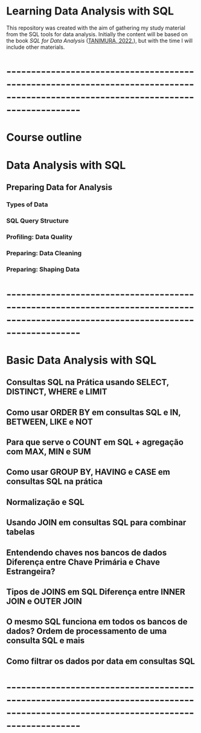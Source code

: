 # Learning Data Analysis with SQL

This repository was created with the aim of gathering my study material from the SQL tools for data analysis. Initially the content will be based on the book _SQL for Data Analysis_ ([TANIMURA, 2022.](https://www.oreilly.com/library/view/sql-for-data/9781492088776/)), but with the time I will include other materials.  

# ---------------------------------------------------------------------------------------------------------------------------------

# Course outline

# Data Analysis with SQL

## Preparing Data for Analysis

### Types of Data
### SQL Query Structure 
### Profiling: Data Quality 
### Preparing: Data Cleaning
### Preparing: Shaping Data 

# ---------------------------------------------------------------------------------------------------------------------------------

# Basic Data Analysis with SQL

## Consultas SQL na Prática usando SELECT, DISTINCT, WHERE e LIMIT  

## Como usar ORDER BY em consultas SQL e IN, BETWEEN, LIKE e NOT

## Para que serve o COUNT em SQL + agregação com MAX, MIN e SUM

## Como usar GROUP BY, HAVING e CASE em consultas SQL na prática 

## Normalização e SQL 

## Usando JOIN em consultas SQL para combinar tabelas 

## Entendendo chaves nos bancos de dados Diferença entre Chave Primária e Chave Estrangeira?

## Tipos de JOINS em SQL Diferença entre INNER JOIN e OUTER JOIN 

## O mesmo SQL funciona em todos os bancos de dados? Ordem de processamento de uma consulta SQL e mais

## Como filtrar os dados por data em consultas SQL

# ---------------------------------------------------------------------------------------------------------------------------------

